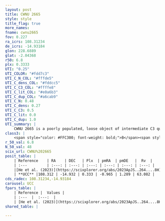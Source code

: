 ```yaml
---
layout: post
title: CWNU 2665
style: style
title_flag: true
more_names: 
fname: cwnu2665
fov: 0.227
ra_icrs: 108.31234
de_icrs: -14.93184
glon: 228.6889
glat: -2.04368
r50: 6.8
plx: 0.3333
UTI: "0.25"
UTI_COLOR: "#fdd7c3"
UTI_C_N_COL: "#fffde5"
UTI_C_dens_COL: "#fddcc5"
UTI_C_C3_COL: "#ffffe8"
UTI_C_lit_COL: "#e0a6b3"
UTI_C_dup_COL: "#a6cab9"
UTI_C_N: 0.48
UTI_C_dens: 0.27
UTI_C_C3: 0.5
UTI_C_lit: 0.0
UTI_C_dup: 1.0
UTI_summary: |
    CWNU 2665 is a poorly populated, loose object of intermediate C3 quality. It was recently reported in the literature.
class3: |
    <span style="color: #FFC300; font-weight: bold;">B</span><span style="color: #FFC300; font-weight: bold;">B</span>
r_50_val: 6.8
N_50_val: 48
scix_url: CWNU%202665
posit_table: |
    | Reference    | RA    | DEC   | Plx  | pmRA  | pmDE   |  Rv  |
    | :---         | :---: | :---: | :---: | :---: | :---: | :---: |
    |[He et al. (2023)](https://scixplorer.org/abs/2023ApJS..264....8H) | 108.314 | -14.926 | 0.352 | -0.956 | 1.312 | 63.85 |
    | **UCC** |108.312 | -14.932 | 0.333 | -0.965 | 1.289 | 63.082 | 
cds_radec: 108.31234,-14.93184
carousel: UCC
fpars_table: |
    | Reference |  Values |
    | :---  |  :---:  |
    | [He et al. (2023)](https://scixplorer.org/abs/2023ApJS..264....8H) | `A0=1.9, m-M=12.5, logAge=7.5` |
shared_table: |
    
---
```

